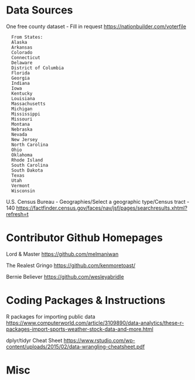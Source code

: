 # Data Sources

One free county dataset - Fill in request
https://nationbuilder.com/voterfile

      From States:
      Alaska
      Arkansas
      Colorado
      Connecticut
      Delaware
      District of Columbia
      Florida
      Georgia
      Indiana
      Iowa
      Kentucky
      Louisiana
      Massachusetts
      Michigan
      Mississippi
      Missouri
      Montana
      Nebraska
      Nevada
      New Jersey
      North Carolina
      Ohio
      Oklahoma
      Rhode Island
      South Carolina
      South Dakota
      Texas
      Utah
      Vermont
      Wisconsin

U.S. Census Bureau - Geographies/Select a geographic type/Census tract - 140
https://factfinder.census.gov/faces/nav/jsf/pages/searchresults.xhtml?refresh=t

# Contributor Github Homepages

Lord & Master
https://github.com/melmaniwan

The Realest Gringo
https://github.com/kenmoretoast/

Bernie Believer
https://github.com/wesleyabridle

# Coding Packages & Instructions

R packages for importing public data
https://www.computerworld.com/article/3109890/data-analytics/these-r-packages-import-sports-weather-stock-data-and-more.html

dplyr/tidyr Cheat Sheet
https://www.rstudio.com/wp-content/uploads/2015/02/data-wrangling-cheatsheet.pdf

# Misc
